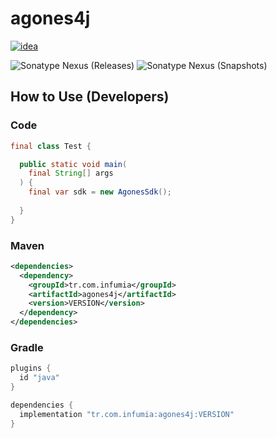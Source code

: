 # agones4j
[![idea](https://www.elegantobjects.org/intellij-idea.svg)](https://www.jetbrains.com/idea/)

![Sonatype Nexus (Releases)](https://img.shields.io/nexus/r/tr.com.infumia/agones4j?label=maven-central&server=https%3A%2F%2Foss.sonatype.org%2F)
![Sonatype Nexus (Snapshots)](https://img.shields.io/nexus/s/tr.com.infumia/agones4j?label=maven-central&server=https%3A%2F%2Foss.sonatype.org)
## How to Use (Developers)
### Code
```java
final class Test {

  public static void main(
    final String[] args
  ) {
    final var sdk = new AgonesSdk();
    
  }
}
```
### Maven
```xml
<dependencies>
  <dependency>
    <groupId>tr.com.infumia</groupId>
    <artifactId>agones4j</artifactId>
    <version>VERSION</version>
  </dependency>
</dependencies>
```
### Gradle
```groovy
plugins {
  id "java"
}

dependencies {
  implementation "tr.com.infumia:agones4j:VERSION"
}
```
